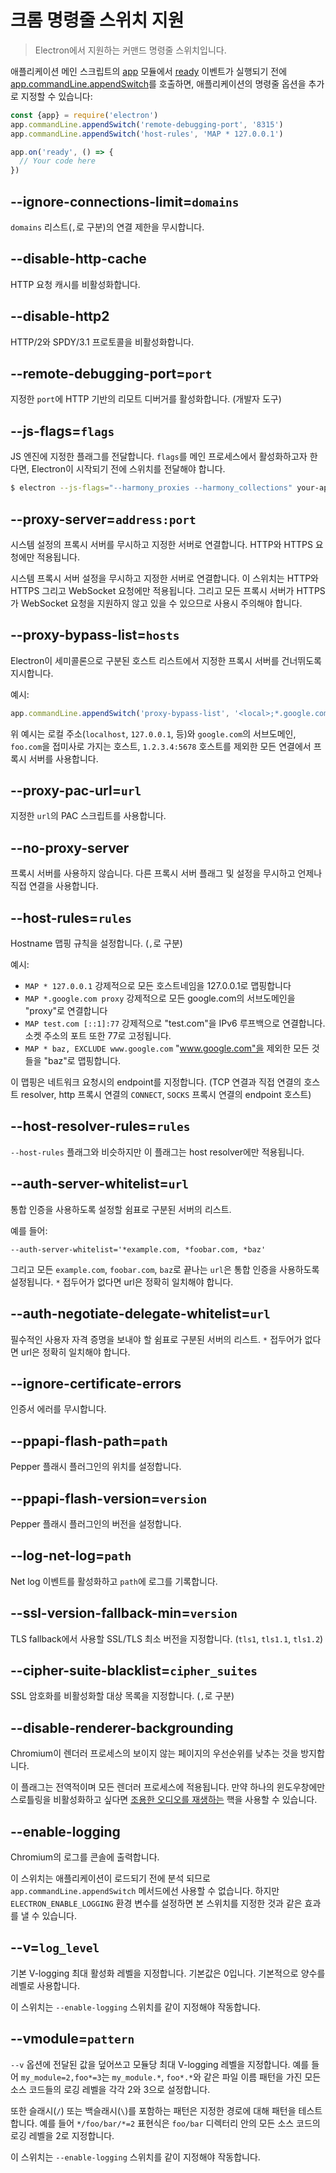 # 크롬 명령줄 스위치 지원

> Electron에서 지원하는 커맨드 명령줄 스위치입니다.

애플리케이션 메인 스크립트의 [app][app] 모듈에서 [ready][ready] 이벤트가 실행되기
전에 [app.commandLine.appendSwitch][append-switch]를 호출하면, 애플리케이션의
명령줄 옵션을 추가로 지정할 수 있습니다:

```javascript
const {app} = require('electron')
app.commandLine.appendSwitch('remote-debugging-port', '8315')
app.commandLine.appendSwitch('host-rules', 'MAP * 127.0.0.1')

app.on('ready', () => {
  // Your code here
})
```

## --ignore-connections-limit=`domains`

`domains` 리스트(`,`로 구분)의 연결 제한을 무시합니다.

## --disable-http-cache

HTTP 요청 캐시를 비활성화합니다.

## --disable-http2

HTTP/2와 SPDY/3.1 프로토콜을 비활성화합니다.

## --remote-debugging-port=`port`

지정한 `port`에 HTTP 기반의 리모트 디버거를 활성화합니다. (개발자 도구)

## --js-flags=`flags`

JS 엔진에 지정한 플래그를 전달합니다. `flags`를 메인 프로세스에서 활성화하고자 한다면,
Electron이 시작되기 전에 스위치를 전달해야 합니다.

```bash
$ electron --js-flags="--harmony_proxies --harmony_collections" your-app
```

## --proxy-server=`address:port`

시스템 설정의 프록시 서버를 무시하고 지정한 서버로 연결합니다. HTTP와 HTTPS 요청에만
적용됩니다.

시스템 프록시 서버 설정을 무시하고 지정한 서버로 연결합니다. 이 스위치는 HTTP와 HTTPS
그리고 WebSocket 요청에만 적용됩니다. 그리고 모든 프록시 서버가 HTTPS가 WebSocket
요청을 지원하지 않고 있을 수 있으므로 사용시 주의해야 합니다.

## --proxy-bypass-list=`hosts`

Electron이 세미콜론으로 구분된 호스트 리스트에서 지정한 프록시 서버를 건너뛰도록
지시합니다.

예시:

```javascript
app.commandLine.appendSwitch('proxy-bypass-list', '<local>;*.google.com;*foo.com;1.2.3.4:5678')
```

위 예시는 로컬 주소(`localhost`, `127.0.0.1`, 등)와 `google.com`의 서브도메인,
`foo.com`을 접미사로 가지는 호스트, `1.2.3.4:5678` 호스트를 제외한 모든 연결에서
프록시 서버를 사용합니다.

## --proxy-pac-url=`url`

지정한 `url`의 PAC 스크립트를 사용합니다.

## --no-proxy-server

프록시 서버를 사용하지 않습니다. 다른 프록시 서버 플래그 및 설정을 무시하고 언제나 직접
연결을 사용합니다.

## --host-rules=`rules`

Hostname 맵핑 규칙을 설정합니다. (`,`로 구분)

예시:

* `MAP * 127.0.0.1` 강제적으로 모든 호스트네임을 127.0.0.1로 맵핑합니다
* `MAP *.google.com proxy` 강제적으로 모든 google.com의 서브도메인을 "proxy"로
  연결합니다
* `MAP test.com [::1]:77` 강제적으로 "test.com"을 IPv6 루프백으로 연결합니다.
  소켓 주소의 포트 또한 77로 고정됩니다.
* `MAP * baz, EXCLUDE www.google.com` "www.google.com"을 제외한 모든 것들을
  "baz"로 맵핑합니다.

이 맵핑은 네트워크 요청시의 endpoint를 지정합니다. (TCP 연결과 직접 연결의 호스트
resolver, http 프록시 연결의 `CONNECT`, `SOCKS` 프록시 연결의 endpoint 호스트)

## --host-resolver-rules=`rules`

`--host-rules` 플래그와 비슷하지만 이 플래그는 host resolver에만 적용됩니다.

## --auth-server-whitelist=`url`

통합 인증을 사용하도록 설정할 쉼표로 구분된 서버의 리스트.

예를 들어:

```
--auth-server-whitelist='*example.com, *foobar.com, *baz'
```

그리고 모든 `example.com`, `foobar.com`, `baz`로 끝나는 `url`은 통합 인증을
사용하도록 설정됩니다. `*` 접두어가 없다면 url은 정확히 일치해야 합니다.

## --auth-negotiate-delegate-whitelist=`url`

필수적인 사용자 자격 증명을 보내야 할 쉼표로 구분된 서버의 리스트.
`*` 접두어가 없다면 url은 정확히 일치해야 합니다.

## --ignore-certificate-errors

인증서 에러를 무시합니다.

## --ppapi-flash-path=`path`

Pepper 플래시 플러그인의 위치를 설정합니다.

## --ppapi-flash-version=`version`

Pepper 플래시 플러그인의 버전을 설정합니다.

## --log-net-log=`path`

Net log 이벤트를 활성화하고 `path`에 로그를 기록합니다.

## --ssl-version-fallback-min=`version`

TLS fallback에서 사용할 SSL/TLS 최소 버전을 지정합니다. (`tls1`, `tls1.1`, `tls1.2`)

## --cipher-suite-blacklist=`cipher_suites`

SSL 암호화를 비활성화할 대상 목록을 지정합니다. (`,`로 구분)

## --disable-renderer-backgrounding

Chromium이 렌더러 프로세스의 보이지 않는 페이지의 우선순위를 낮추는 것을 방지합니다.

이 플래그는 전역적이며 모든 렌더러 프로세스에 적용됩니다. 만약 하나의 윈도우창에만
스로틀링을 비활성화하고 싶다면 [조용한 오디오를 재생하는][play-silent-audio] 핵을 사용할
수 있습니다.

## --enable-logging

Chromium의 로그를 콘솔에 출력합니다.

이 스위치는 애플리케이션이 로드되기 전에 분석 되므로 `app.commandLine.appendSwitch`
메서드에선 사용할 수 없습니다. 하지만 `ELECTRON_ENABLE_LOGGING` 환경 변수를 설정하면
본 스위치를 지정한 것과 같은 효과를 낼 수 있습니다.

## --v=`log_level`

기본 V-logging 최대 활성화 레벨을 지정합니다. 기본값은 0입니다. 기본적으로 양수를
레벨로 사용합니다.

이 스위치는 `--enable-logging` 스위치를 같이 지정해야 작동합니다.

## --vmodule=`pattern`

`--v` 옵션에 전달된 값을 덮어쓰고 모듈당 최대 V-logging 레벨을 지정합니다.
예를 들어 `my_module=2,foo*=3`는 `my_module.*`, `foo*.*`와 같은 파일 이름 패턴을
가진 모든 소스 코드들의 로깅 레벨을 각각 2와 3으로 설정합니다.

또한 슬래시(`/`) 또는 백슬래시(`\`)를 포함하는 패턴은 지정한 경로에 대해 패턴을 테스트
합니다. 예를 들어 `*/foo/bar/*=2` 표현식은 `foo/bar` 디렉터리 안의 모든 소스 코드의
로깅 레벨을 2로 지정합니다.

이 스위치는 `--enable-logging` 스위치를 같이 지정해야 작동합니다.

[app]: app.md
[append-switch]: app.md#appcommandlineappendswitchswitch-value
[ready]: app.md#event-ready
[play-silent-audio]: https://github.com/atom/atom/pull/9485/files
